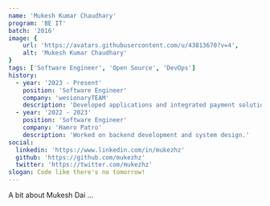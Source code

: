 ```yaml
---
name: 'Mukesh Kumar Chaudhary'
program: 'BE IT'
batch: '2016'
image: {
    url: 'https://avatars.githubusercontent.com/u/43813670?v=4', 
    alt: 'Mukesh Kumar Chaudhary'
}
tags: ['Software Engineer', 'Open Source', 'DevOps']
history: 
  - year: '2023 - Present'
    position: 'Software Engineer'
    company: 'wesionaryTEAM'
    description: 'Developed applications and integrated payment solutions.'
  - year: '2022 - 2023'
    position: 'Software Engineer'
    company: 'Hamro Patro'
    description: 'Worked on backend development and system design.'
social:
  linkedin: 'https://www.linkedin.com/in/mukezhz'
  github: 'https://github.com/mukezhz'
  twitter: 'https://twitter.com/mukezhz'
slogan: Code like there's no tomorrow!
---
```


A bit about Mukesh Dai ...